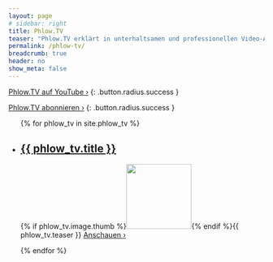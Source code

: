 ```yaml
---
layout: page
# sidebar: right
title: Phlow.TV
teaser: "Phlow.TV erklärt in unterhaltsamen und professionellen Video-Anleitungen schnell und unkompliziert, wie Sie Webdesign, Social Media, Software und Hardware optimal nutzen."
permalink: /phlow-tv/
breadcrumb: true
header: no
show_meta: false
---
```

[Phlow.TV auf YouTube ›](https://www.youtube.com/user/PhlowMedia/)
{: .button.radius.success }

[Phlow.TV abonnieren ›](http://www.youtube.com/subscription_center?add_user=phlowmedia)
{: .button.radius.success }



<ul class="no-bullet">
{% for phlow_tv in site.phlow_tv %}
<li class="clearfix">
<h2><a href="{{ site.url }}{{ phlow_tv.url }}">{{ phlow_tv.title }}</a>
</h2>
<p>{% if phlow_tv.image.thumb %}<img class="left" src="{{ site.urlimg }}{{ phlow_tv.image.thumb }}" alt="" height="128">{% endif %}{{ phlow_tv.teaser }} <a href="{{ site.url }}{{ phlow_tv.url }}">Anschauen ›</a></p>
</li>
{% endfor %}
</ul>